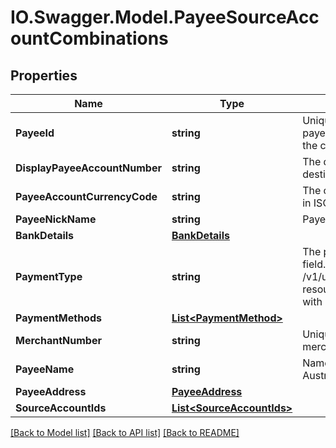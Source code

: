 # IO.Swagger.Model.PayeeSourceAccountCombinations
## Properties

Name | Type | Description | Notes
------------ | ------------- | ------------- | -------------
**PayeeId** | **string** | Unique identifier associated with the payee.Typically, this is not displayed to the customer. | 
**DisplayPayeeAccountNumber** | **string** | The display account number of the destination account | [optional] 
**PayeeAccountCurrencyCode** | **string** | The currency code of the payee account in ISO 4217 format | 
**PayeeNickName** | **string** | Payee account nick name | 
**BankDetails** | [**BankDetails**](BankDetails.md) |  | [optional] 
**PaymentType** | **string** | The payment type.This is a reference data field. Please use /v1/utilities/referenceData/{paymentType} resource to get valid value of this field with description. | [optional] 
**PaymentMethods** | [**List&lt;PaymentMethod&gt;**](PaymentMethod.md) |  | 
**MerchantNumber** | **string** | Unique identifier associated with the merchant. Applicable only for Australia. | [optional] 
**PayeeName** | **string** | Name of the payee.Applicable only for Australia. | [optional] 
**PayeeAddress** | [**PayeeAddress**](PayeeAddress.md) |  | [optional] 
**SourceAccountIds** | [**List&lt;SourceAccountIds&gt;**](SourceAccountIds.md) |  | 

[[Back to Model list]](../README.md#documentation-for-models) [[Back to API list]](../README.md#documentation-for-api-endpoints) [[Back to README]](../README.md)

